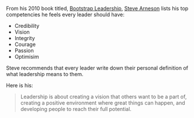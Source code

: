 <!--
.. title: Steve Arneson on What Leadership Means to Him?
.. slug: steve_arneson_leadership
.. date: 2019-04-02 06:25:00 UTC
.. tags: competencies, leadership
.. category:
.. link: 
.. description: Pulled from Steve's book - Bootstrap Leadership:  50 ways to break out, take charge, and move up.
.. type: text
-->

From his 2010 book titled, [Bootstrap Leadership](https://www.amazon.com/Bootstrap-Leadership-Ways-Break-Charge-ebook/dp/B00F9FL5VE/ref=sr_1_1?keywords=bootstrap+leadership&qid=1554226002&s=gateway&sr=8-1), [Steve Arneson](https://arnesonleadership.com/about) lists his top competencies he feels every leader should have:  

- Credibility   
- Vision   
- Integrity  
- Courage  
- Passion  
- Optimisim  

Steve recommends that every leader write down their personal definition of what leadership means to them.  

Here is his:
> Leadership is about creating a vision that others want to be a part of,
creating a positive environment where great things can happen, and
developing people to reach their full potential.
